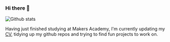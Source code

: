 ### Hi there 👋


![Github stats](https://github-readme-stats.vercel.app/api?username=TheDancingClown&theme=slateorange&show_icons=true&count_private=true)



<!--
**TheDancingClown/TheDancingClown** is a ✨ _special_ ✨ repository because its `README.md` (this file) appears on your GitHub profile.

Here are some ideas to get you started:

- 🔭 I’m currently working on ...
- 🌱 I’m currently learning ...
- 👯 I’m looking to collaborate on ...
- 🤔 I’m looking for help with ...
- 💬 Ask me about ...
- 📫 How to reach me: ...
- 😄 Pronouns: ...
- ⚡ Fun fact: ...
-->
Having just finished studying at Makers Academy, I'm currently updating my [CV](https://github.com/TheDancingClown/CV/blob/master/README.md), tidying up my github repos and trying to find fun projects to work on.
